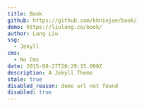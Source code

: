 ```yaml
---
title: Book
github: https://github.com/kkninjae/book/
demo: https://liulang.co/book/
author: Lang Liu
ssg:
  - Jekyll
cms:
  - No Cms
date: 2015-08-27T20:29:15.000Z
description: A Jekyll Theme
stale: true
disabled_reason: demo url not found
disabled: true
---
```

